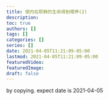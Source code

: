 ```yaml
---
title: 使内在耶稣的生命得到喂养(2)
description:
toc: true
authors: []
tags: []
categories: []
series: []
date: 2021-04-05T11:21:09-05:00
lastmod: 2021-04-05T11:21:09-05:00
featuredVideo:
featuredImage:
draft: false
---
```


by copying. expect date is 2021-04-05